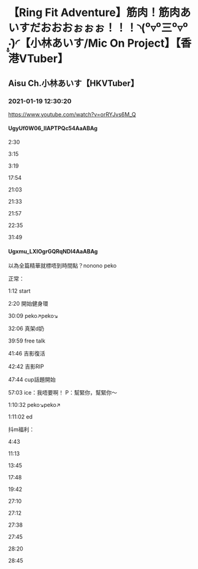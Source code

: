 # 【Ring Fit Adventure】筋肉！筋肉あいすだおおおぉぉぉ！！！◝(⁰▿⁰三⁰▿⁰ ‧̣̥̇)◜【小林あいす/Mic On Project】【香港VTuber】
## Aisu Ch.小林あいす【HKVTuber】
### 2021-01-19 12:30:20
https://www.youtube.com/watch?v=orRYJvs6M_Q
#### UgyUf0W06_lIAPTPQc54AaABAg
2:30

3:15

3:19

17:54

21:03

21:33

21:57

22:35

31:49

#### Ugxmu_LXIOgrGQRqNDl4AaABAg
以為全篇精華就標唔到時間點？nonono peko

正常：

1:12 start

2:20 開始健身環

30:09 peko↗️peko↘️

32:06 真架d奶

39:59 free talk

41:46 吉影復活

42:42 吉影RIP

47:44 cup話題開始

57:03 ice：我唔要啊！     P：幫緊你，幫緊你～

1:10:32 peko↘️peko↗️

1:11:02 ed

抖m福利：

4:43

11:13

13:45

17:48

19:42

27:10

27:12

27:38

27:45

28:20

28:45

